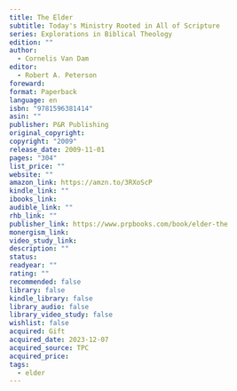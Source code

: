 ```yaml
---
title: The Elder
subtitle: Today's Ministry Rooted in All of Scripture
series: Explorations in Biblical Theology
edition: ""
author:
  - Cornelis Van Dam
editor:
  - Robert A. Peterson
foreward: 
format: Paperback
language: en
isbn: "9781596381414"
asin: ""
publisher: P&R Publishing
original_copyright: 
copyright: "2009"
release_date: 2009-11-01
pages: "304"
list_price: ""
website: ""
amazon_link: https://amzn.to/3RXoScP
kindle_link: ""
ibooks_link: 
audible_link: ""
rhb_link: ""
publisher_link: https://www.prpbooks.com/book/elder-the
monergism_link: 
video_study_link: 
description: ""
status: 
readyear: ""
rating: ""
recommended: false
library: false
kindle_library: false
library_audio: false
library_video_study: false
wishlist: false
acquired: Gift
acquired_date: 2023-12-07
acquired_source: TPC
acquired_price: 
tags:
  - elder
---
```

